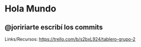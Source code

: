 # Hola Mundo

## @joririarte escribí los commits


Links/Recursos:
  https://trello.com/b/s2bxL924/tablero-grupo-2
  
